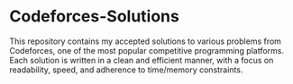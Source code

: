 # Codeforces-Solutions
This repository contains my accepted solutions to various problems from Codeforces, one of the most popular competitive programming platforms. Each solution is written in a clean and efficient manner, with a focus on readability, speed, and adherence to time/memory constraints.
